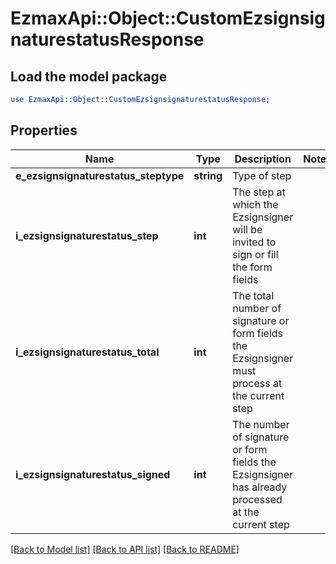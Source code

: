 # EzmaxApi::Object::CustomEzsignsignaturestatusResponse

## Load the model package
```perl
use EzmaxApi::Object::CustomEzsignsignaturestatusResponse;
```

## Properties
Name | Type | Description | Notes
------------ | ------------- | ------------- | -------------
**e_ezsignsignaturestatus_steptype** | **string** | Type of step | 
**i_ezsignsignaturestatus_step** | **int** | The step at which the Ezsignsigner will be invited to sign or fill the form fields | 
**i_ezsignsignaturestatus_total** | **int** | The total number of signature or form fields the Ezsignsigner must process at the current step | 
**i_ezsignsignaturestatus_signed** | **int** | The number of signature or form fields the Ezsignsigner has already processed at the current step | 

[[Back to Model list]](../README.md#documentation-for-models) [[Back to API list]](../README.md#documentation-for-api-endpoints) [[Back to README]](../README.md)


